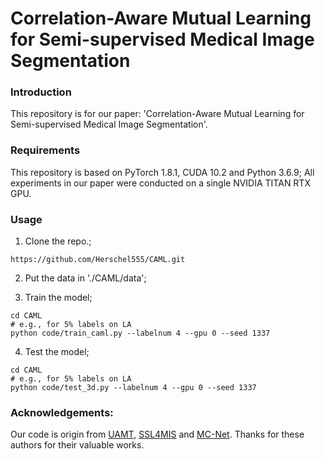 # Correlation-Aware Mutual Learning for Semi-supervised Medical Image Segmentation

### Introduction
This repository is for our paper: 'Correlation-Aware Mutual Learning for Semi-supervised Medical Image Segmentation'.

### Requirements
This repository is based on PyTorch 1.8.1, CUDA 10.2 and Python 3.6.9; All experiments in our paper were conducted on a single NVIDIA TITAN RTX GPU.

### Usage
1. Clone the repo.;
```
https://github.com/Herschel555/CAML.git
```
2. Put the data in './CAML/data';

3. Train the model;
```
cd CAML
# e.g., for 5% labels on LA
python code/train_caml.py --labelnum 4 --gpu 0 --seed 1337
```
4. Test the model;
```
cd CAML
# e.g., for 5% labels on LA
python code/test_3d.py --labelnum 4 --gpu 0 --seed 1337
```


### Acknowledgements:
Our code is origin from [UAMT](https://github.com/yulequan/UA-MT), [SSL4MIS](https://github.com/HiLab-git/SSL4MIS) and [MC-Net](https://https://github.com/ycwu1997/MC-Net). Thanks for these authors for their valuable works.
